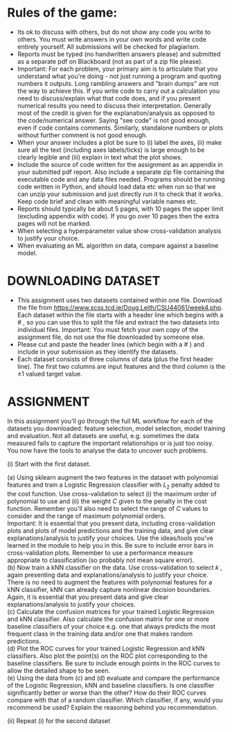 # Rules of the game:

- Its ok to discuss with others, but do not show any code you write to others. You must write answers in your own words and write code entirely yourself. All submissions will be checked for plagiarism.  
- Reports must be typed (no handwritten answers please) and submitted as a separate pdf on Blackboard (not as part of a zip file please).  
- Important: For each problem, your primary aim is to articulate that you understand what you're doing - not just running a program and quoting numbers it outputs. Long rambling answers and "brain dumps" are not the way to achieve this. If you write code to carry out a calculation you need to discuss/explain what that code does, and if you present numerical results you need to discuss their interpretation. Generally most of the credit is given for the explanation/analysis as opposed to the code/numerical answer. Saying "see code" is not good enough, even if code contains comments. Similarly, standalone numbers or plots without further comment is not good enough.  
- When your answer includes a plot be sure to (i) label the axes, (ii) make sure all the text (including axes labels/ticks) is large enough to be clearly legible and (iii) explain in text what the plot shows.  
- Include the source of code written for the assignment as an appendix in your submitted pdf report. Also include a separate zip file containing the executable code and any data files needed. Programs should be running code written in Python, and should load data etc when run so that we can unzip your submission and just directly run it to check that it works. Keep code brief and clean with meaningful variable names etc.  
- Reports should typically be about 5 pages, with 10 pages the upper limit (excluding appendix with code). If you go over 10 pages then the extra pages will not be marked.  
- When selecting a hyperparameter value show cross-validation analysis to justify your choice.  
- When evaluating an ML algorithm on data, compare against a baseline model.

# DOWNLOADING DATASET

- This assignment uses two datasets contained within one file. Download the file from https://www.scss.tcd.ie/Doug.Leith/CSU44061/week4.php. Each dataset within the file starts with a header line which begins with a  $\#$  , so you can use this to split the file and extract the two datasets into individual files. Important: You must fetch your own copy of the assignment file, do not use the file downloaded by someone else.  
- Please cut and paste the header lines (which begin with a  $\#$  ) and include in your submission as they identify the datasets.  
- Each dataset consists of three columns of data (plus the first header line). The first two columns are input features and the third column is the  $\pm 1$  valued target value.

# ASSIGNMENT

In this assignment you'll go through the full ML workflow for each of the datasets you downloaded: feature selection, model selection, model training and evaluation. Not all datasets are useful, e.g. sometimes the data measured fails to capture the important relationships or is just too noisy. You now have the tools to analyse the data to uncover such problems.

(i) Start with the first dataset.

(a) Using sklearn augment the two features in the dataset with polynomial features and train a Logistic Regression classifier with  $L_{2}$  penalty added to the cost function. Use cross-validation to select (i) the maximum order of polynomial to use and (ii) the weight  $C$  given to the penalty in the cost function. Remember you'll also need to select the range of  $C$  values to consider and the range of maximum polynomial orders.  
Important: It is essential that you present data, including cross-validation plots and plots of model predictions and the training data, and give clear explanations/analysis to justify your choices. Use the ideas/tools you've learned in the module to help you in this. Be sure to include error bars in cross-validation plots. Remember to use a performance measure appropriate to classification (so probably not mean square error).  
(b) Now train a kNN classifier on the data. Use cross-validation to select  $k$ , again presenting data and explanations/analysis to justify your choice. There is no need to augment the features with polynomial features for a kNN classifier, kNN can already capture nonlinear decision boundaries. Again, it is essential that you present data and give clear explanations/analysis to justify your choices.  
(c) Calculate the confusion matrices for your trained Logistic Regression and kNN classifier. Also calculate the confusion matrix for one or more baseline classifiers of your choice e.g. one that always predicts the most frequent class in the training data and/or one that makes random predictions.  
(d) Plot the ROC curves for your trained Logistic Regression and kNN classifiers. Also plot the point(s) on the ROC plot corresponding to the baseline classifiers. Be sure to include enough points in the ROC curves to allow the detailed shape to be seen.  
(e) Using the data from (c) and (d) evaluate and compare the performance of the Logistic Regression, kNN and baseline classifiers. Is one classifier significantly better or worse than the other? How do their ROC curves compare with that of a random classifier. Which classifier, if any, would you recommend be used? Explain the reasoning behind you recommendation.

(ii) Repeat (i) for the second dataset
